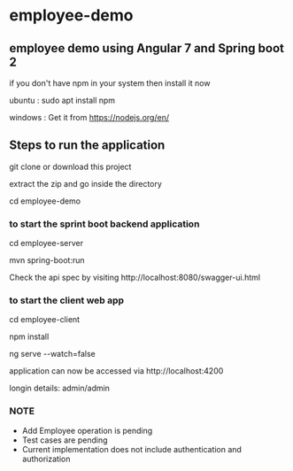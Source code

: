 # employee-demo
## employee demo using Angular 7 and Spring boot 2

if you don't have npm in your system then install it now

ubuntu : sudo apt install npm

windows : Get it from https://nodejs.org/en/



## Steps to run the application

git clone or download this project

extract the zip and go inside the directory

cd employee-demo

### to start the sprint boot backend application

cd employee-server

mvn spring-boot:run

Check the api spec by visiting http://localhost:8080/swagger-ui.html

### to start the client web app

cd employee-client

npm install

ng serve --watch=false

application can now be accessed via http://localhost:4200

longin details: admin/admin

### NOTE

- Add Employee operation is pending
- Test cases are pending
- Current implementation does not include authentication and authorization



